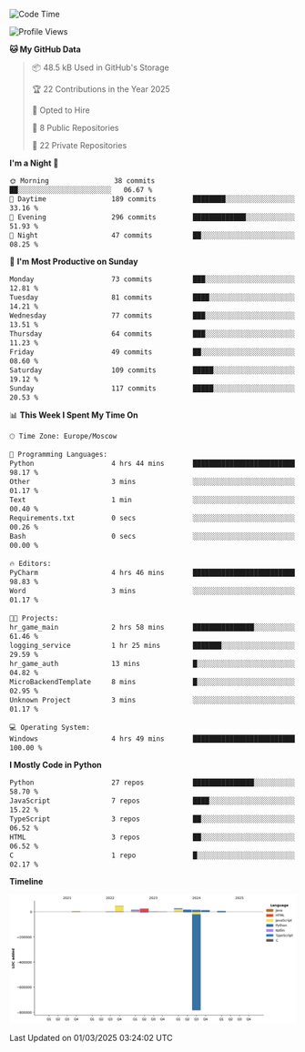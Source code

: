 <!--START_SECTION:waka-->
![Code Time](http://img.shields.io/badge/Code%20Time-612%20hrs%2013%20mins-blue)

![Profile Views](http://img.shields.io/badge/Profile%20Views-0-blue)

**🐱 My GitHub Data** 

> 📦 48.5 kB Used in GitHub's Storage 
 > 
> 🏆 22 Contributions in the Year 2025
 > 
> 💼 Opted to Hire
 > 
> 📜 8 Public Repositories 
 > 
> 🔑 22 Private Repositories 
 > 
**I'm a Night 🦉** 

```text
🌞 Morning                38 commits          ██░░░░░░░░░░░░░░░░░░░░░░░   06.67 % 
🌆 Daytime                189 commits         ████████░░░░░░░░░░░░░░░░░   33.16 % 
🌃 Evening                296 commits         █████████████░░░░░░░░░░░░   51.93 % 
🌙 Night                  47 commits          ██░░░░░░░░░░░░░░░░░░░░░░░   08.25 % 
```
📅 **I'm Most Productive on Sunday** 

```text
Monday                   73 commits          ███░░░░░░░░░░░░░░░░░░░░░░   12.81 % 
Tuesday                  81 commits          ████░░░░░░░░░░░░░░░░░░░░░   14.21 % 
Wednesday                77 commits          ███░░░░░░░░░░░░░░░░░░░░░░   13.51 % 
Thursday                 64 commits          ███░░░░░░░░░░░░░░░░░░░░░░   11.23 % 
Friday                   49 commits          ██░░░░░░░░░░░░░░░░░░░░░░░   08.60 % 
Saturday                 109 commits         █████░░░░░░░░░░░░░░░░░░░░   19.12 % 
Sunday                   117 commits         █████░░░░░░░░░░░░░░░░░░░░   20.53 % 
```


📊 **This Week I Spent My Time On** 

```text
🕑︎ Time Zone: Europe/Moscow

💬 Programming Languages: 
Python                   4 hrs 44 mins       █████████████████████████   98.17 % 
Other                    3 mins              ░░░░░░░░░░░░░░░░░░░░░░░░░   01.17 % 
Text                     1 min               ░░░░░░░░░░░░░░░░░░░░░░░░░   00.40 % 
Requirements.txt         0 secs              ░░░░░░░░░░░░░░░░░░░░░░░░░   00.26 % 
Bash                     0 secs              ░░░░░░░░░░░░░░░░░░░░░░░░░   00.00 % 

🔥 Editors: 
PyCharm                  4 hrs 46 mins       █████████████████████████   98.83 % 
Word                     3 mins              ░░░░░░░░░░░░░░░░░░░░░░░░░   01.17 % 

🐱‍💻 Projects: 
hr_game_main             2 hrs 58 mins       ███████████████░░░░░░░░░░   61.46 % 
logging_service          1 hr 25 mins        ███████░░░░░░░░░░░░░░░░░░   29.59 % 
hr_game_auth             13 mins             █░░░░░░░░░░░░░░░░░░░░░░░░   04.82 % 
MicroBackendTemplate     8 mins              █░░░░░░░░░░░░░░░░░░░░░░░░   02.95 % 
Unknown Project          3 mins              ░░░░░░░░░░░░░░░░░░░░░░░░░   01.17 % 

💻 Operating System: 
Windows                  4 hrs 49 mins       █████████████████████████   100.00 % 
```

**I Mostly Code in Python** 

```text
Python                   27 repos            ███████████████░░░░░░░░░░   58.70 % 
JavaScript               7 repos             ████░░░░░░░░░░░░░░░░░░░░░   15.22 % 
TypeScript               3 repos             ██░░░░░░░░░░░░░░░░░░░░░░░   06.52 % 
HTML                     3 repos             ██░░░░░░░░░░░░░░░░░░░░░░░   06.52 % 
C                        1 repo              █░░░░░░░░░░░░░░░░░░░░░░░░   02.17 % 
```



**Timeline**

![Lines of Code chart](https://raw.githubusercontent.com/adlemx/adlemx/main/assets/bar_graph.png)


 Last Updated on 01/03/2025 03:24:02 UTC
<!--END_SECTION:waka-->
